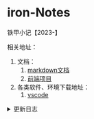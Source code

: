 # iron-Notes
铁甲小记【2023-】

相关地址：

1. 文档：
   1. [markdown文档](https://www.runoob.com/markdown/md-tutorial.html)
   2. [前端项目](https://github.com/PanJiaChen/vue-element-admin/blob/master/README.zh-CN.md)
2. 各类软件、环境下载地址：
   1. [vscode](https://code.visualstudio.com/)



<details>
<summary>更新日志</summary>

- 2023-11-27:
	- 已完成
		- [x] 学习api请求：GET请求，具体更新在tools/request
		- [x] 更新前端项目
	- 未完成：
		
		- [x] POST请求【2023-11-28】
- 2023-11-28:
	- 已完成
		- [x] 学习api请求：POST请求，具体更新在tools/request
		- [x] 把js和python的脚本都写成可运行的简单程序
	- 未完成：
		- [ ] 将js文件再简化

</details>

